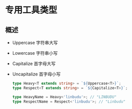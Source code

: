 # 专用工具类型

## 概述

  - Uppercase 字符串大写
  - Lowercase 字符串小写
  - Capitalize 首字母大写
  - Uncapitalize 首字母小写

    ```typescript
    type Heavy<T extends string> = `${Uppercase<T>}`;
    type Respect<T extends string> = `${Capitalize<T>}`;

    type HeavyName = Heavy<'linbudu'>; // "LINBUDU"
    type RespectName = Respect<'linbudu'>; // "Linbudu"
    ```
